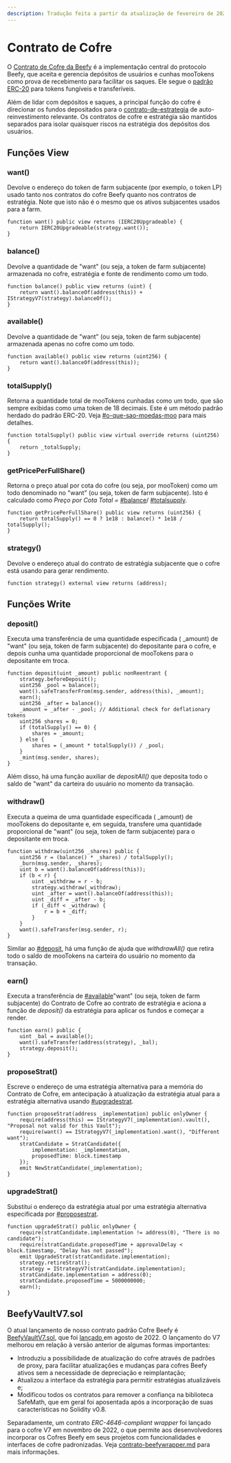 ```yaml
---
description: Tradução feita a partir da atualização de fevereiro de 2023
---
```


# Contrato de Cofre

O [Contrato de Cofre da Beefy](https://github.com/beefyfinance/beefy-contracts/blob/master/contracts/BIFI/vaults/BeefyVaultV7.sol) é a implementação central do protocolo Beefy, que aceita e gerencia depósitos de usuários e cunhas mooTokens como prova de recebimento para facilitar os saques. Ele segue o [padrão ERC-20](https://eips.ethereum.org/EIPS/eip-20) para tokens fungíveis e transferíveis.

Além de lidar com depósitos e saques, a principal função do cofre é direcionar os fundos depositados para o [contrato-de-estrategia](contrato-de-estrategia/ "mention") de auto-reinvestimento relevante. Os contratos de cofre e estratégia são mantidos separados para isolar quaisquer riscos na estratégia dos depósitos dos usuários.

## Funções View

### want()

Devolve o endereço do token de farm subjacente (por exemplo, o token LP) usado tanto nos contratos do cofre Beefy quanto nos contratos de estratégia. Note que isto não é o mesmo que os ativos subjacentes usados para a farm.

```solidity
function want() public view returns (IERC20Upgradeable) {
    return IERC20Upgradeable(strategy.want());
}
```

### balance()

Devolve a quantidade de "want" (ou seja, a token de farm subjacente) armazenada no cofre, estratégia e fonte de rendimento como um todo.

```solidity
function balance() public view returns (uint) {
    return want().balanceOf(address(this)) + IStrategyV7(strategy).balanceOf();
}
```

### available()

Devolve a quantidade de "want" (ou seja, token de farm subjacente) armazenada apenas no cofre como um todo.

```solidity
function available() public view returns (uint256) {
    return want().balanceOf(address(this));
}
```

### totalSupply()

Retorna a quantidade total de mooTokens cunhadas como um todo, que são sempre exibidas como uma token de 18 decimais. Este é um método padrão herdado do padrão ERC-20. Veja [#o-que-sao-moedas-moo](../produtos/vaults.md#o-que-sao-moedas-moo "mention") para mais detalhes.

```solidity
function totalSupply() public view virtual override returns (uint256) {
    return _totalSupply;
}
```

### getPricePerFullShare()

Retorna o preço atual por cota do cofre (ou seja, por mooToken) como um todo denominado no "want" (ou seja, token de farm subjacente). Isto é calculado como _Preço por Cota Total =_ [#balance](contrato-de-cofre.md#balance "mention")/ [#totalsupply](contrato-de-cofre.md#totalsupply "mention").

```solidity
function getPricePerFullShare() public view returns (uint256) {
    return totalSupply() == 0 ? 1e18 : balance() * 1e18 / totalSupply();
}
```

### strategy()

Devolve o endereço atual do contrato de estratégia subjacente que o cofre está usando para gerar rendimento.

```solidity
function strategy() external view returns (address);
```

## Funções Write

### deposit()

Executa uma transferência de uma quantidade especificada ( \_amount) de "want" (ou seja, token de farm subjacente) do depositante para o cofre, e depois cunha uma quantidade proporcional de mooTokens para o depositante em troca.

```solidity
function deposit(uint _amount) public nonReentrant {
    strategy.beforeDeposit();
    uint256 _pool = balance();
    want().safeTransferFrom(msg.sender, address(this), _amount);
    earn();
    uint256 _after = balance();
    _amount = _after - _pool; // Additional check for deflationary tokens
    uint256 shares = 0;
    if (totalSupply() == 0) {
        shares = _amount;
    } else {
        shares = (_amount * totalSupply()) / _pool;
    }
    _mint(msg.sender, shares);
}
```

Além disso, há uma função auxiliar de _depositAll()_ que deposita todo o saldo de "want" da carteira do usuário no momento da transação.

### withdraw()

Executa a queima de uma quantidade especificada ( \_amount) de mooTokens do depositante e, em seguida, transfere uma quantidade proporcional de "want" (ou seja, token de farm subjacente) para o depositante em troca.

```solidity
function withdraw(uint256 _shares) public {
    uint256 r = (balance() * _shares) / totalSupply();
    _burn(msg.sender, _shares);
    uint b = want().balanceOf(address(this));
    if (b < r) {
        uint _withdraw = r - b;
        strategy.withdraw(_withdraw);
        uint _after = want().balanceOf(address(this));
        uint _diff = _after - b;
        if (_diff < _withdraw) {
            r = b + _diff;
        }
    }
    want().safeTransfer(msg.sender, r);
}
```

Similar ao [#deposit](contrato-de-cofre.md#deposit "mention"), há uma função de ajuda que _withdrawAll()_ que retira todo o saldo de mooTokens na carteira do usuário no momento da transação.

### earn()

Executa a transferência de [#available](contrato-de-cofre.md#available "mention")"want" (ou seja, token de farm subjacente) do Contrato de Cofre ao contrato de estratégia e aciona a função de _deposit()_ da estratégia para aplicar os fundos e começar a render.

```solidity
function earn() public {
    uint _bal = available();
    want().safeTransfer(address(strategy), _bal);
    strategy.deposit();
}
```

### proposeStrat()

Escreve o endereço de uma estratégia alternativa para a memória do Contrato de Cofre, em antecipação à atualização da estratégia atual para a estratégia alternativa usando [#upgradestrat](contrato-de-cofre.md#upgradestrat "mention").

```solidity
function proposeStrat(address _implementation) public onlyOwner {
    require(address(this) == IStrategyV7(_implementation).vault(), "Proposal not valid for this Vault");
    require(want() == IStrategyV7(_implementation).want(), "Different want");
    stratCandidate = StratCandidate({
        implementation: _implementation,
        proposedTime: block.timestamp
    });
    emit NewStratCandidate(_implementation);
}
```

### upgradeStrat()

Substitui o endereço da estratégia atual por uma estratégia alternativa especificada por [#proposestrat](contrato-de-cofre.md#proposestrat "mention").

```solidity
function upgradeStrat() public onlyOwner {
    require(stratCandidate.implementation != address(0), "There is no candidate");
    require(stratCandidate.proposedTime + approvalDelay < block.timestamp, "Delay has not passed");
    emit UpgradeStrat(stratCandidate.implementation);
    strategy.retireStrat();
    strategy = IStrategyV7(stratCandidate.implementation);
    stratCandidate.implementation = address(0);
    stratCandidate.proposedTime = 5000000000;
    earn();
}
```

## BeefyVaultV7.sol

O atual lançamento de nosso contrato padrão Cofre Beefy é [BeefyVaultV7.sol](https://github.com/beefyfinance/beefy-contracts/blob/master/contracts/BIFI/vaults/BeefyVaultV7.sol), que foi [lançado ](https://github.com/beefyfinance/beefy-contracts/pull/83)em agosto de 2022. O lançamento do V7 melhorou em relação à versão anterior de algumas formas importantes:

* Introduziu a possibilidade de atualização do cofre através de padrões de proxy, para facilitar atualizações e mudanças para cofres Beefy ativos sem a necessidade de depreciação e reimplantação;
* Atualizou a interface da estratégia para permitir estratégias atualizáveis e;
* Modificou todos os contratos para remover a confiança na biblioteca SafeMath, que em geral foi aposentada após a incorporação de suas características no Solidity v0.8.

Separadamente, um contrato _ERC-4646-compliant wrapper_ foi lançado para o cofre V7 em novembro de 2022, o que permite aos desenvolvedores incorporar os Cofres Beefy em seus projetos com funcionalidades e interfaces de cofre padronizadas. Veja [contrato-beefywrapper.md](outros-contratos-da-beefy/contrato-beefywrapper.md "mention") para mais informações.
